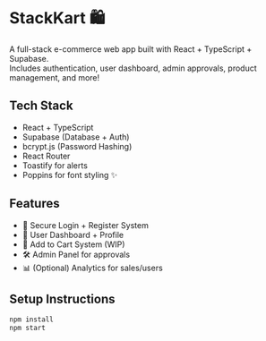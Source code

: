 # StackKart 🛍️

A full-stack e-commerce web app built with React + TypeScript + Supabase.  
Includes authentication, user dashboard, admin approvals, product management, and more!

## Tech Stack
- React + TypeScript
- Supabase (Database + Auth)
- bcrypt.js (Password Hashing)
- React Router
- Toastify for alerts
- Poppins for font styling ✨

## Features
- 🔐 Secure Login + Register System
- 👤 User Dashboard + Profile
- 🛒 Add to Cart System (WIP)
- 🛠️ Admin Panel for approvals
- 📊 (Optional) Analytics for sales/users

## Setup Instructions
```bash
npm install
npm start
